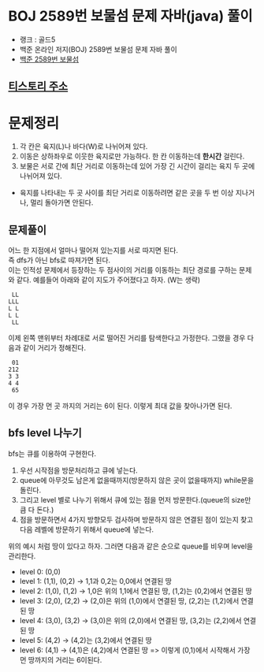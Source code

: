 # BOJ 2589번 보물섬 문제 자바(java)  풀이
- 랭크 : 골드5
- 백준 온라인 저지(BOJ) 2589번 보물섬 문제 자바 풀이
- [백준 2589번 보물섬](https://www.acmicpc.net/problem/2589)

## [티스토리 주소](https://hoho325.tistory.com/85?category=780777)

# 문제정리
1. 각 칸은 육지(L)나 바다(W)로 나뉘어져 있다.
2. 이동은 상하좌우로 이웃한 육지로만 가능하다. 한 칸 이동하는데 **한시간** 걸린다.
3. 보물은 서로 간에 최단 거리로 이동하는데 있어 가장 긴 시간이 걸리는 육지 두 곳에 나뉘어져 있다.
* 육지를 나타내는 두 곳 사이를 최단 거리로 이동하려면 같은 곳을 두 번 이상 지나거나, 멀리 돌아가면 안된다.

## 문제풀이
어느 한 지점에서 얼마나 떨어져 있는지를 서로 따지면 된다.  
즉 dfs가 아닌 bfs로 따져가면 된다.  
이는 인적성 문제에서 등장하는 두 점사이의 거리를 이동하는 최단 경로를 구하는 문제와 같다.
예를들어 아래와 같이 지도가 주어졌다고 하자. (W는 생략)
```
 LL
LLL
L L
L L
 LL
```

이제 왼쪽 맨위부터 차례대로 서로 떨어진 거리를 탐색한다고 가정한다. 그랬을 경우 다음과 같이 거리가 정해진다.
```
 01
212
3 3
4 4
 65
```
이 경우 가장 먼 곳 까지의 거리는 6이 된다. 이렇게 최대 값을 찾아나가면 된다.

## bfs level 나누기
bfs는 큐를 이용하여 구현한다.
1. 우선 시작점을 방문처리하고 큐에 넣는다.
2. queue에 아무것도 남은게 없을때까지(방문하지 않은 곳이 없을때까지) while문을 돌린다.
3. 그리고 level 별로 나누기 위해서 큐에 있는 점을 먼저 방문한다.(queue의 size만큼 다 돈다.)
4. 점을 방문하면서 4가지 방향모두 검사하며 방문하지 않은 연결된 점이 있는지 찾고 다음 레벨에 방문하기 위해서 queue에 넣는다.

위의 예시 처럼 땅이 있다고 하자. 그러면 다음과 같은 순으로 queue를 비우며 level을 관리한다.
- level 0: (0,0)
- level 1: (1,1), (0,2)  -> 1,1과 0,2는 0,0에서 연결된 땅
- level 2: (1,0), (1,2) -> 1,0은 위의 1,1에서 연결된 땅, (1,2)는 (0,2)에서 연결된 땅
- level 3: (2,0), (2,2) -> (2,0)은 위의 (1,0)에서 연결된 땅, (2,2)는 (1,2)에서 연결된 땅
- level 4: (3,0), (3,2) -> (3,0)은 위의 (2,0)에서 연결된 땅, (3,2)는 (2,2)에서 연결된 땅
- level 5: (4,2) -> (4,2)는 (3,2)에서 연결된 땅
- level 6: (4,1) -> (4,1)은 (4,2)에서 연결된 땅
=> 이렇게 (0,1)에서 시작해서 가장 먼 땅까지의 거리는 6이된다.
